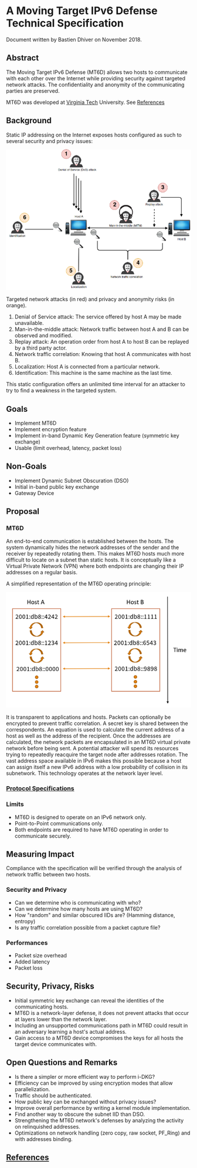 # A Moving Target IPv6 Defense Technical Specification

Document written by Bastien Dhiver on November 2018.

## Abstract

The Moving Target IPv6 Defense (MT6D) allows two hosts to communicate with each other over the Internet while providing security against targeted network attacks.
The confidentiality and anonymity of the communicating parties are preserved.

MT6D was developed at [Virginia Tech](https://vt.edu/) University. See [References](#references)

## Background

Static IP addressing on the Internet exposes hosts configured as such to several security and privacy issues:

![Static IP addressing security issues](staticIPAddressingSecurityIssues.png)

Targeted network attacks (in red) and privacy and anonymity risks (in orange).

1. Denial of Service attack: The service offered by host A may be made unavailable.
2. Man-in-the-middle attack: Network traffic between host A and B can be observed and modified.
3. Replay attack: An operation order from host A to host B can be replayed by a third party actor.
4. Network traffic correlation: Knowing that host A communicates with host B.
5. Localization: Host A is connected from a particular network.
6. Identification: This machine is the same machine as the last time.

This static configuration offers an unlimited time interval for an attacker to try to find a weakness in the targeted system.

## Goals

* Implement MT6D
* Implement encryption feature
* Implement in-band Dynamic Key Generation feature (symmetric key exchange)
* Usable (limit overhead, latency, packet loss)

## Non-Goals

* Implement Dynamic Subnet Obscuration (DSO)
* Initial in-band public key exchange
* Gateway Device

## Proposal

### MT6D

An end-to-end communication is established between the hosts.
The system dynamically hides the network addresses of the sender and the receiver by repeatedly rotating them.
This makes MT6D hosts much more difficult to locate on a subnet than static hosts.
It is conceptually like a Virtual Private Network (VPN) where both endpoints are changing their IP addresses on a regular basis.

A simplified representation of the MT6D operating principle:

![Simplified MT6D Representation](simplifiedMT6DRepresentation.png)

It is transparent to applications and hosts.
Packets can optionally be encrypted to prevent traffic correlation.
A secret key is shared between the correspondents.
An equation is used to calculate the current address of a host as well as the address of the recipient.
Once the addresses are calculated, the network packets are encapsulated in an MT6D virtual private network before being sent.
A potential attacker will spend its resources trying to repeatedly reacquire the target node after addresses rotation.
The vast address space available in IPv6 makes this possible because a host can assign itself a new IPv6 address with a low probability of collision in its subnetwork.
This technology operates at the network layer level.

### [Protocol Specifications](protocol.md)

<!-- ### [Software Implementation](softwareImplementation.md) -->

### Limits

* MT6D is designed to operate on an IPv6 network only.
* Point-to-Point communications only.
* Both endpoints are required to have MT6D operating in order to communicate securely.

## Measuring Impact

Compliance with the specification will be verified through the analysis of network traffic between two hosts.

### Security and Privacy

* Can we determine who is communicating with who?
* Can we determine how many hosts are using MT6D?
* How "random" and similar obscured IIDs are? (Hamming distance, entropy)
* Is any traffic correlation possible from a packet capture file?

### Performances

* Packet size overhead
* Added latency
* Packet loss

## Security, Privacy, Risks

* Initial symmetric key exchange can reveal the identities of the communicating hosts.
* MT6D is a network-layer defense, it does not prevent attacks that occur at layers lower than the network layer.
* Including an unsupported communications path in MT6D could result in an adversary learning a host's actual address.
* Gain access to a MT6D device compromises the keys for all hosts the target device communicates with.

## Open Questions and Remarks

* Is there a simpler or more efficient way to perform i-DKG?
* Efficiency can be improved by using encryption modes that allow parallelization.
* Traffic should be authenticated.
* How public key can be exchanged without privacy issues?
* Improve overall performance by writing a kernel module implementation.
* Find another way to obscure the subnet IID than DSO.
* Strengthening the MT6D network's defenses by analyzing the activity on relinquished addresses.
* Optimizations on network handling (zero copy, raw socket, PF\_Ring) and with addresses binding.

## [References](ressources.md)
